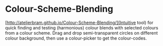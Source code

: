 Colour-Scheme-Blending
======================

[http://atelierbram.github.io/Colour-Scheme-Blending/](Intuitive tool) for quick finding and testing (harmonious) colour blends with selected colours from a colour scheme. Drag and drop semi-transparent circles on different colour background, then use a colour-picker to get the colour-codes.

